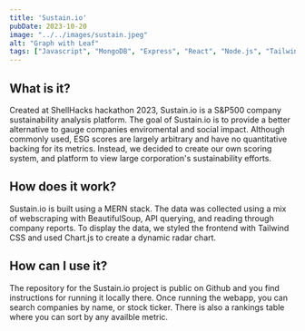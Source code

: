 ```yaml
---
title: 'Sustain.io'
pubDate: 2023-10-20
image: "../../images/sustain.jpeg"
alt: "Graph with Leaf"
tags: ["Javascript", "MongoDB", "Express", "React", "Node.js", "Tailwind"]
---
```


## **What is it?**

Created at ShellHacks hackathon 2023, Sustain.io is a S&P500 company sustainability analysis platform. The goal of Sustain.io is to provide a better alternative to gauge companies enviromental and social impact. Although commonly used, ESG scores are largely arbitrary and have no quantitative backing for its metrics. Instead, we decided to create our own scoring system, and platform to view large corporation's sustainability efforts. 

## **How does it work?**

Sustain.io is built using a MERN stack. The data was collected using a mix of webscraping with BeautifulSoup, API querying, and reading through company reports. To display the data, we styled the frontend with Tailwind CSS and used Chart.js to create a dynamic radar chart. 

## **How can I use it?**

The repository for the Sustain.io project is public on Github and you find instructions for running it locally there. Once running the webapp, you can search companies by name, or stock ticker. There is also a rankings table where you can sort by any availble metric. 